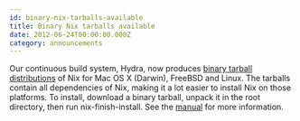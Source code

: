 ```yaml
---
id: binary-nix-tarballs-available
title: Binary Nix tarballs available 
date: 2012-06-24T00:00:00.000Z
category: announcements
---
```

Our continuous build system, Hydra, now produces [binary tarball distributions](https://hydra.nixos.org/view/nix/trunk/latest) of Nix for Mac OS X (Darwin), FreeBSD and Linux. The tarballs contain all dependencies of Nix, making it a lot easier to install Nix on those platforms. To install, download a binary tarball, unpack it in the root directory, then run nix-finish-install. See the [manual](https://hydra.nixos.org/view/nix/trunk/latest/tarball/download-by-type/doc/manual#chap-installation) for more information.
